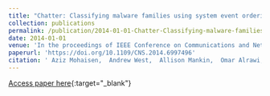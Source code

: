 ```yaml
---
title: "Chatter: Classifying malware families using system event ordering"
collection: publications
permalink: /publication/2014-01-01-Chatter-Classifying-malware-families-using-system-event-ordering
date: 2014-01-01
venue: 'In the proceedings of IEEE Conference on Communications and Network Security, CNS 2014, San Francisco, CA, USA, October 29-31, 2014'
paperurl: 'https://doi.org/10.1109/CNS.2014.6997496'
citation: ' Aziz Mohaisen,  Andrew West,  Allison Mankin,  Omar Alrawi, &quot;Chatter: Classifying malware families using system event ordering.&quot; In the proceedings of IEEE Conference on Communications and Network Security, CNS 2014, San Francisco, CA, USA, October 29-31, 2014, 2014.'
---
```

[Access paper here](https://doi.org/10.1109/CNS.2014.6997496){:target="_blank"}
